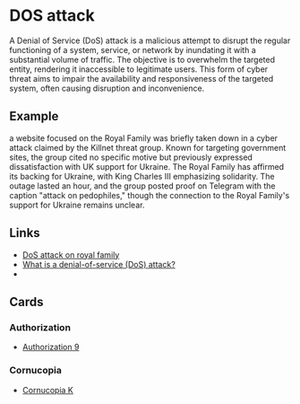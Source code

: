 # DOS attack

A Denial of Service (DoS) attack is a malicious attempt to disrupt the regular functioning of a system, service, or network by inundating it with a substantial volume of traffic. The objective is to overwhelm the targeted entity, rendering it inaccessible to legitimate users. This form of cyber threat aims to impair the availability and responsiveness of the targeted system, often causing disruption and inconvenience.

## Example

a website focused on the Royal Family was briefly taken down in a cyber attack claimed by the Killnet threat group. Known for targeting government sites, the group cited no specific motive but previously expressed dissatisfaction with UK support for Ukraine. The Royal Family has affirmed its backing for Ukraine, with King Charles III emphasizing solidarity. The outage lasted an hour, and the group posted proof on Telegram with the caption \"attack on pedophiles,\" though the connection to the Royal Family's support for Ukraine remains unclear.

## Links

- [DoS attack on royal family](https://www.cyberdaily.au/industry/9630-dos-attack-on-royal-family-claimed-by-pro-russian-hackers)
- [What is a denial-of-service (DoS) attack?](https://www.cloudflare.com/learning/ddos/glossary/denial-of-service/)
- []()

## Cards

### Authorization

- [Authorization 9](/cards/AZ9)

### Cornucopia

- [Cornucopia K](/cards/CK)
